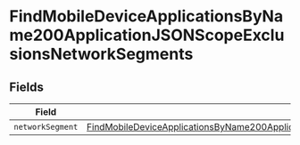 # FindMobileDeviceApplicationsByName200ApplicationJSONScopeExclusionsNetworkSegments


## Fields

| Field                                                                                                                                                                                                                           | Type                                                                                                                                                                                                                            | Required                                                                                                                                                                                                                        | Description                                                                                                                                                                                                                     |
| ------------------------------------------------------------------------------------------------------------------------------------------------------------------------------------------------------------------------------- | ------------------------------------------------------------------------------------------------------------------------------------------------------------------------------------------------------------------------------- | ------------------------------------------------------------------------------------------------------------------------------------------------------------------------------------------------------------------------------- | ------------------------------------------------------------------------------------------------------------------------------------------------------------------------------------------------------------------------------- |
| `networkSegment`                                                                                                                                                                                                                | [FindMobileDeviceApplicationsByName200ApplicationJSONScopeExclusionsNetworkSegmentsNetworkSegment](../../models/operations/findmobiledeviceapplicationsbyname200applicationjsonscopeexclusionsnetworksegmentsnetworksegment.md) | :heavy_minus_sign:                                                                                                                                                                                                              | N/A                                                                                                                                                                                                                             |